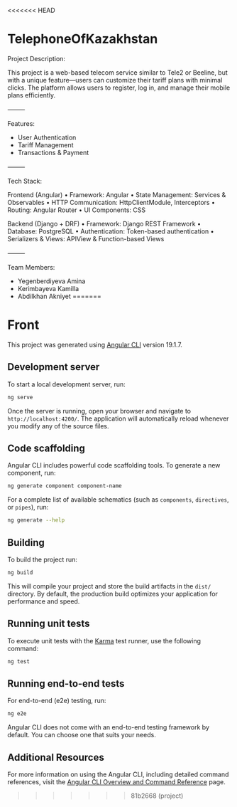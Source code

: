 <<<<<<< HEAD
# TelephoneOfKazakhstan

Project Description:

This project is a web-based telecom service similar to Tele2 or Beeline, but with a unique feature—users can customize their tariff plans with minimal clicks. The platform allows users to register, log in, and manage their mobile plans efficiently.

⸻

Features:

- User Authentication
- Tariff Management
- Transactions & Payment
	
⸻

Tech Stack:

Frontend (Angular)
	•	Framework: Angular
	•	State Management: Services & Observables
	•	HTTP Communication: HttpClientModule, Interceptors
	•	Routing: Angular Router
	•	UI Components: CSS

Backend (Django + DRF)
	•	Framework: Django REST Framework
	•	Database: PostgreSQL
	•	Authentication: Token-based authentication
	•	Serializers & Views: APIView & Function-based Views

 ⸻

 Team Members:
 - Yegenberdiyeva Amina
 - Kerimbayeva Kamilla
 - Abdilkhan Akniyet
=======
# Front

This project was generated using [Angular CLI](https://github.com/angular/angular-cli) version 19.1.7.

## Development server

To start a local development server, run:

```bash
ng serve
```

Once the server is running, open your browser and navigate to `http://localhost:4200/`. The application will automatically reload whenever you modify any of the source files.

## Code scaffolding

Angular CLI includes powerful code scaffolding tools. To generate a new component, run:

```bash
ng generate component component-name
```

For a complete list of available schematics (such as `components`, `directives`, or `pipes`), run:

```bash
ng generate --help
```

## Building

To build the project run:

```bash
ng build
```

This will compile your project and store the build artifacts in the `dist/` directory. By default, the production build optimizes your application for performance and speed.

## Running unit tests

To execute unit tests with the [Karma](https://karma-runner.github.io) test runner, use the following command:

```bash
ng test
```

## Running end-to-end tests

For end-to-end (e2e) testing, run:

```bash
ng e2e
```

Angular CLI does not come with an end-to-end testing framework by default. You can choose one that suits your needs.

## Additional Resources

For more information on using the Angular CLI, including detailed command references, visit the [Angular CLI Overview and Command Reference](https://angular.dev/tools/cli) page.
>>>>>>> 81b2668 (project)
